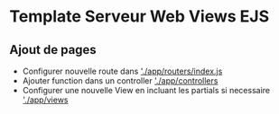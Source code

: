 # Template Serveur Web Views EJS

## Ajout de pages

- Configurer nouvelle route dans ['./app/routers/index.js]('./app/routers/index.js')
- Ajouter function dans un controller ['./app/controllers]('./app/controllers')
- Configurer une nouvelle View en incluant les partials si necessaire ['./app/views]('./app/views')